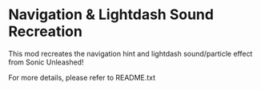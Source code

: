 # Navigation & Lightdash Sound Recreation

This mod recreates the navigation hint and lightdash sound/particle effect from Sonic Unleashed!

For more details, please refer to README.txt
